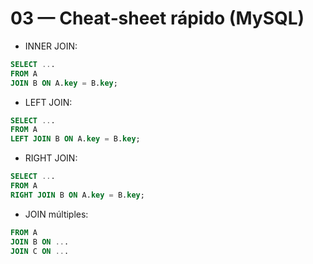 # 03 — Cheat‑sheet rápido (MySQL)

- INNER JOIN:
```sql
SELECT ...
FROM A
JOIN B ON A.key = B.key;
```

- LEFT JOIN:
```sql
SELECT ...
FROM A
LEFT JOIN B ON A.key = B.key;
```

- RIGHT JOIN:
```sql
SELECT ...
FROM A
RIGHT JOIN B ON A.key = B.key;
```

- JOIN múltiples:
```sql
FROM A
JOIN B ON ...
JOIN C ON ...
```
